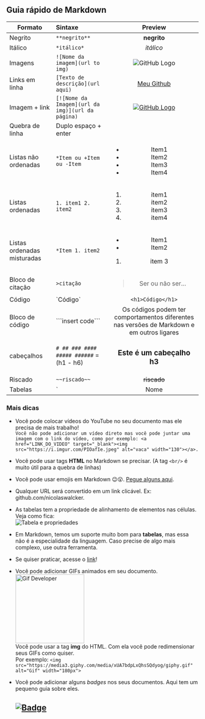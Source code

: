 ## Guia rápido de Markdown

| Formato | Sintaxe | Preview |
|------|:-----|:-----:|
| Negrito | `**negrito**` | **negrito** |
| Itálico | `*itálico*` | *itálico* |
| Imagens | `![Nome da imagem](url to img)` | ![GitHub Logo](https://icon-icons.com/icons2/936/PNG/72/github-logo_icon-icons.com_73546.png) |
| Links em linha| `[Texto de descrição](url aqui)` | [Meu Github](https://github.com/nicolaswalcker)|
| Imagem + link | `[![Nome da Imagem](url da img)](url da página)` | [![GitHub Logo](https://icon-icons.com/icons2/936/PNG/72/github-logo_icon-icons.com_73546.png)](https://github.com/nicolaswalcker) |
| Quebra de linha | Duplo espaço + enter | 
| Listas não ordenadas | `*Item ou +Item ou -Item`|<ul><li>Item1</li><li>Item2</li><li>Item3</li><li>Item4</li></ul>|
| Listas ordenadas | `1. item1 2. item2`|<ol><li>item1</li><li>item2</li><li>item3</li><li>item4</li></ol>|
| Listas ordenadas misturadas| `*Item 1. item2`|<ul><li>Item1</li><li>Item2</li></ul><ol><li>item 3</li></ol>|
| Bloco de citação | `>citação` | <blockquote>Ser ou não ser...</blockquote> |
| Código | \`Código\` | `<h1>Código</h1>` |
| Bloco de código | \`\`\`insert code\`\`\` |Os códigos podem ter comportamentos diferentes nas versões de Markdown e em outros ligares|
| cabeçalhos | `# ## ### #### ##### ######` = (h1 - h6) | <h3>Este é um cabeçalho h3</h3> |
| Riscado | `~~riscado~~` | ~~riscado~~ |
| Tabelas | `| Nome | preço | estoque | | ---------- |: -------------: | ------: | | Produto1 | R$10,00 | 5 unidades |`| ![Tabela](https://i.imgur.com/9YS6Zm2.png) |

### Mais dicas

* Você pode colocar vídeos do YouTube no seu documento mas ele precisa de mais trabalho!  
  ```Você não pode adicionar um vídeo direto mas você pode juntar uma imagem com o link do vídeo, como por exemplo: <a href="LINK_DO_VIDEO" target="_blank"><img src="https://i.imgur.com/PIOafIe.jpeg" alt="vaca" width="130"></a>.```
* Você pode usar tags **HTML** no Markdown se precisar. (A tag `<br/>` é muito útil para a quebra de linhas)
* Você pode usar emojis em Markdown 😉😮. [Pegue alguns aqui](https://emojipedia.org/).
* Qualquer URL será convertido em um link clicável. Ex: github.com/nicolaswalcker.
* As tabelas tem a propriedade de alinhamento de elementos nas células. Veja como fica: <br/> ![Tabela e propriedades](https://i.imgur.com/jyJKFO3.png)



* Em Markdown, temos um suporte muito bom para **tabelas**, mas essa não é a especialidade da linguagem. Caso precise de algo mais complexo, use outra ferramenta.
* Se quiser praticar, acesse o [link](https://www.markdowntutorial.com/)!
* Você pode adicionar GIFs animados em seu documento. <br/> <img src="https://media3.giphy.com/media/xUA7bdpLxQhsSQdyog/giphy.gif" alt="Gif Developer" width="180px"> <br/>Você pode usar a tag **img** do HTML. Com ela você pode redimensionar seus GIFs como quiser. <br/> Por exemplo: ```<img src="https://media3.giphy.com/media/xUA7bdpLxQhsSQdyog/giphy.gif" alt="Gif" width="180px">```
* Você pode adicionar alguns *badges* nos seus documentos. Aqui tem um pequeno guia sobre eles.
  
  [![Badge](https://img.shields.io/badge/Clique_aqui-%231877F2.svg?&style=flat-square&logo=&logoColor=black&color=9BFF0A)](https://github.com/nicolaswalcker/project-readme/blob/main/badges/badges-guia.md)
  ---
  





